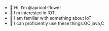 - 👋 Hi, I’m @apricot-flower
- 👀 I’m interested in IOT.
- 🌱 I am familiar with something about IoT
- 💞️ I can proficiently use these things:GO,java,C

<!---
apricot-flower/apricot-flower is a ✨ special ✨ repository because its `README.md` (this file) appears on your GitHub profile.
You can click the Preview link to take a look at your changes.
--->
